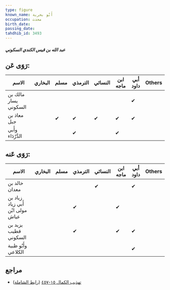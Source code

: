 ```yaml
---
type: figure
known_name: أَبُو بحرية
occupation: محدث
birth_date:
passing_date:
tahdhib_id: 3493
---
```

##### عبد الله بن قيس الكندي السكوني

## رَوَى عَن:
| الاسم                | البخاري | مسلم | الترمذي | النسائي | ابن ماجه | أبي داود | Others |
| -------------------- | ------- | ---- | ------- | ------- | -------- | -------- | ------ |
| مالك بن يسار السكوني |         |      |         |         |          | ✔        |        |
| معاذ بن جبل          |         | ✔    | ✔       | ✔       | ✔        | ✔        |        |
| وأَبي الدَّرْدَاء    |         |      | ✔       |         | ✔        |          |        |
## رَوَى عَنه:
| الاسم                            | البخاري | مسلم | الترمذي | النسائي | ابن ماجه | أبي داود | Others |
| -------------------------------- | ------- | ---- | ------- | ------- | -------- | -------- | ------ |
| خالد بن معدان                    |         |      |         | ✔       |          | ✔        |        |
| زياد بن أَبي زياد مولى ابْن عياش |         |      | ✔       |         | ✔        |          |        |
| يزيد بن قطيب السكوني             |         |      | ✔       |         | ✔        | ✔        |        |
| وأَبُو ظبية الكلاعي              |         |      |         |         |          | ✔        |        |
## مراجع
- [تهذيب الكمال ١٥-٤٥٧](obsidian://open?vault=Tahdhib-al-Kamal&file=Figures/٣٤٩٣-عبد%20الله%20بن%20قيس%20الكندي%20السكوني) ([رابط الشاملة](https://shamela.ws/book/3722/7941))